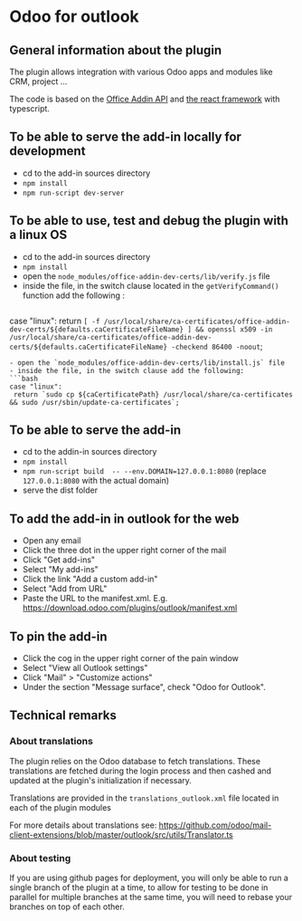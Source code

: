 # Odoo for outlook

## General information about the plugin

The plugin allows integration with various Odoo apps and modules like CRM, project ...

The code is based on the [Office Addin API](https://docs.microsoft.com/en-us/office/dev/add-ins/) and 
[the react framework](https://reactjs.org/) with typescript.


## To be able to serve the add-in locally for development

- cd to the add-in sources directory
- `npm install`
- `npm run-script dev-server`

## To be able to use, test and debug the plugin with a linux OS

- cd to the add-in sources directory
- `npm install`
- open the `node_modules/office-addin-dev-certs/lib/verify.js` file
- inside the file, in the switch clause located in the `getVerifyCommand()` function add the following :
  ```bash
case "linux":
    return `[ -f /usr/local/share/ca-certificates/office-addin-dev-certs/${defaults.caCertificateFileName} ] && openssl x509 -in /usr/local/share/ca-certificates/office-addin-dev-certs/${defaults.caCertificateFileName} -checkend 86400 -noout`;
  ```
- open the `node_modules/office-addin-dev-certs/lib/install.js` file
- inside the file, in the switch clause add the following:
```bash
case "linux":
   return `sudo cp ${caCertificatePath} /usr/local/share/ca-certificates && sudo /usr/sbin/update-ca-certificates`;
```

## To be able to serve the add-in

- cd to the addin-in sources directory
- `npm install`
- `npm run-script build  -- --env.DOMAIN=127.0.0.1:8080` (replace `127.0.0.1:8080` with the actual domain)
- serve the dist folder

## To add the add-in in outlook for the web

- Open any email
- Click the three dot in the upper right corner of the mail
- Click "Get add-ins"
- Select "My add-ins"
- Click the link "Add a custom add-in"
- Select "Add from URL"
- Paste the URL to the manifest.xml. E.g. https://download.odoo.com/plugins/outlook/manifest.xml

## To pin the add-in

- Click the cog in the upper right corner of the pain window
- Select "View all Outlook settings"
- Click "Mail" > "Customize actions"
- Under the section "Message surface", check "Odoo for Outlook".

## Technical remarks

### About translations
The plugin relies on the Odoo database to fetch translations. These translations are fetched during the login process 
and then cashed and updated at the plugin's initialization if necessary.

Translations are provided in the `translations_outlook.xml` file located in each of the plugin modules

For more details about translations see: https://github.com/odoo/mail-client-extensions/blob/master/outlook/src/utils/Translator.ts


### About testing

If you are using github pages for deployment, you will only be able to run a single branch
of the plugin at a time, to allow for testing to be done in parallel for multiple branches
at the same time, you will need to rebase your branches on top of each other.
